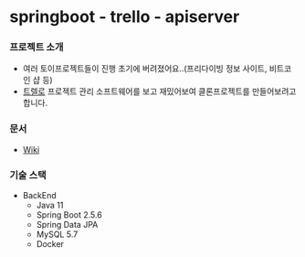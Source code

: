 # springboot - trello - apiserver

### 프로젝트 소개
* 여러 토이프로젝트들이 진행 초기에 버려졌어요..(프리다이빙 정보 사이트, 비트코인 샵 등)
* [트렐로](https://trello.com/) 프로젝트 관리 소프트웨어를 보고 재밌어보여 클론프로젝트를 만들어보려고 합니다.

### 문서
* [Wiki](https://github.com/ingduk2/springboot-trello-apiserver/wiki)

### 기술 스택
* BackEnd
    * Java 11
    * Spring Boot 2.5.6
    * Spring Data JPA
    * MySQL 5.7
    * Docker